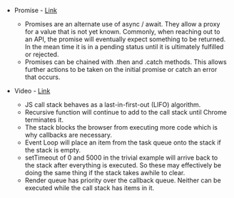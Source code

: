 * Promise - [Link](https://developer.mozilla.org/en-US/docs/Web/JavaScript/Reference/Global_Objects/Promise)
    * Promises are an alternate use of async / await. They allow a proxy for a value that is not yet known. Commonly, when reaching out to an API, the promise will eventually expect something to be returned. In the mean time it is in a pending status until it is ultimately fulfilled or rejected.
    * Promises can be chained with .then and .catch methods. This allows further actions to be taken on the initial promise or catch an error that occurs.

* Video - [Link](https://www.youtube.com/watch?v=8aGhZQkoFbQ)
    * JS call stack behaves as a last-in-first-out (LIFO) algorithm.
    * Recursive function will continue to add to the call stack until Chrome terminates it.
    * The stack blocks the browser from executing more code which is why callbacks are necessary.
    * Event Loop will place an item from the task queue onto the stack if the stack is empty. 
    * setTimeout of 0 and 5000 in the trivial example will arrive back to the stack after everything is executed. So these may effectively be doing the same thing if the stack takes awhile to clear.
    * Render queue has priority over the callback queue. Neither can be executed while the call stack has items in it.